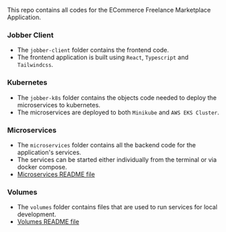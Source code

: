 This repo contains all codes for the ECommerce Freelance Marketplace Application.

### Jobber Client
* The `jobber-client` folder contains the frontend code.
* The frontend application is built using `React`, `Typescript` and `Tailwindcss`.

### Kubernetes
* The `jobber-k8s` folder contains the objects code needed to deploy the microservices to kubernetes.
* The microservices are deployed to both `Minikube` and `AWS EKS Cluster`.

### Microservices
* The `microservices` folder contains all the backend code for the application's services.
* The services can be started either individually from the terminal or via docker compose.
* [Microservices README file](https://github.com/hauxun/jobber/blob/main/server/README.md)

### Volumes
* The `volumes` folder contains files that are used to run services for local development.
* [Volumes README file](https://github.com/hauxun/jobber/blob/main/volumes/README.md)
